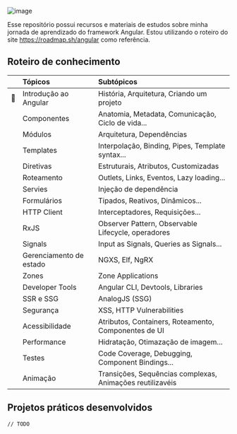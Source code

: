 ![image](https://github.com/user-attachments/assets/fb72ad33-8ac9-42e0-a632-0983ecdf0614)

Esse repositório possui recursos e materiais de estudos sobre minha jornada de aprendizado do framework Angular. 
Estou utilizando o roteiro do site https://roadmap.sh/angular como referência.

## Roteiro de conhecimento

| | Tópicos | Subtópicos |
|:-- |:-- |:--|
| 🚩 | Introdução ao Angular | História, Arquitetura, Criando um projeto |
| | Componentes | Anatomia, Metadata, Comunicação, Ciclo de vida... |
| | Módulos | Arquitetura, Dependências |
| | Templates | Interpolação, Binding, Pipes, Template syntax... |
| | Diretivas | Estruturais, Atributos, Customizadas |
| | Roteamento | Outlets, Links, Eventos, Lazy loading... |
| | Servies | Injeção de dependência |
| | Formulários | Tipados, Reativos, Dinâmicos... |
| | HTTP Client | Interceptadores, Requisições... |
| | RxJS | Observer Pattern, Observable Lifecycle, operadores |
| | Signals | Input as Signals, Queries as Signals... |
| | Gerenciamento de estado | NGXS, Elf, NgRX |
| | Zones | Zone Applications |
| | Developer Tools | Angular CLI, Devtools, Libraries |
| | SSR e SSG | AnalogJS (SSG) |
| | Segurança | XSS, HTTP Vulnerabilities |
| | Acessibilidade | Atributos, Containers, Roteamento, Componentes de UI |
| | Performance | Hidratação, Otimazação de imagem... |
| | Testes | Code Coverage, Debugging, Component Bindings... |
| | Animação | Transições, Sequências complexas, Animações reutilizavéis |

## Projetos práticos desenvolvidos

```
// TODO
```
